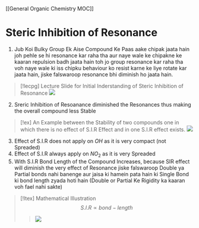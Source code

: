 [[General Organic Chemistry MOC]]
# Steric Inhibition of Resonance
1. Jub Koi Bulky Group Ek Aise Compound Ke Paas aake chipak jaata hain joh pehle se hi resonance kar raha tha aur naye wale ke chipakne ke kaaran repulsion badh jaata hain toh jo group resonance kar raha tha voh naye wale ki iss chipku behaviour ko resist karne ke liye rotate kar jaata hain, jiske falswaroop resonance bhi diminish ho jaata hain.
>[!lecpg] Lecture Slide for Initial Inderstanding of Steric Inhibition of Resonance
>![](https://i.imgur.com/rjuWJoT.png)

2. Sreric Inhibition of Resoanance diminished the Resonances thus making the overall compound less Stable
>[!ex] An Example between the Stability of two compounds one in which there is no effect of S.I.R Effect and in one S.I.R effect exists.
>![](https://i.imgur.com/V6yUm5D.png)

3. Effect of S.I.R does not apply on $OH$ as it is very compact (not Spreaded)
4. Effect of S.I.R always apply on $NO_2$ as it is very Spreaded
5. With S.I.R Bond Length of the Compound Increases, because SIR effect will diminish the very effect of Resonance jiske falswaroop Double ya Partial bonds nahi banenge aur jaisa ki hamein pata hain ki Single Bond ki bond length zyada hoti hain (Double or Partial Ke Rigidity ka kaaran voh fael nahi sakte)
>[!ltex] Mathematical Illustration
>$$S.I.R \propto bond-length$$
>>![](https://i.imgur.com/OeiRr7C.png)

